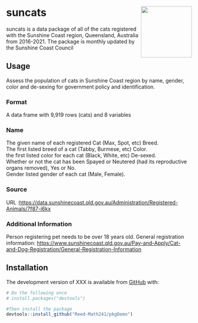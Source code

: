 
<!-- README.md is generated from README.Rmd. Please edit that file -->

<!-- You'll still need to render `README.Rmd` regularly, to keep `README.md` up-to-date. `devtools::build_readme()` is handy for this.  -->

# suncats <img src='https://i.imgur.com/bqEilMA.png' align="right" height="138.5" /></a>

suncats is a data package of all of the cats registered with the
Sunshine Coast region, Queensland, Australia from 2016-2021. The package
is monthly updated by the Sunshine Coast Council

## Usage

Assess the population of cats in Sunshine Coast region by name, gender,
color and de-sexing for government policy and identification.

### Format

A data frame with 9,919 rows (cats) and 8 variables

### Name

The given name of each registered Cat (Max, Spot, etc) Breed.  
The first listed breed of a cat (Tabby, Burmese, etc) Color.  
the first listed color for each cat (Black, White, etc) De-sexed.  
Whether or not the cat has been Spayed or Neutered (had its reproductive
organs removed), Yes or No.  
Gender listed gender of each cat (Male, Female).

### Source

URL
:<https://data.sunshinecoast.qld.gov.au/Administration/Registered-Animals/7f87-i6kx>

### Additional Information

Person registering pet needs to be over 18 years old. General
registration information:
<https://www.sunshinecoast.qld.gov.au/Pay-and-Apply/Cat-and-Dog-Registration/General-Registration-Information>

## Installation

The development version of XXX is available from
[GitHub](https://github.com/) with:

``` r
# Do the following once
# install.packages("devtools")

#Then install the package
devtools::install_github("Reed-Math241/pkgDemo")
```
